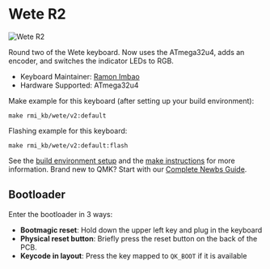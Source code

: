 # Wete R2

![Wete R2](https://i.imgur.com/WKFe7T8l.png)

Round two of the Wete keyboard. Now uses the ATmega32u4, adds an encoder, and switches the indicator LEDs to RGB.

* Keyboard Maintainer: [Ramon Imbao](https://github.com/ramonimbao)
* Hardware Supported: ATmega32u4

Make example for this keyboard (after setting up your build environment):

    make rmi_kb/wete/v2:default

Flashing example for this keyboard:

    make rmi_kb/wete/v2:default:flash

See the [build environment setup](https://docs.qmk.fm/#/getting_started_build_tools) and the [make instructions](https://docs.qmk.fm/#/getting_started_make_guide) for more information. Brand new to QMK? Start with our [Complete Newbs Guide](https://docs.qmk.fm/#/newbs).

## Bootloader

Enter the bootloader in 3 ways:

* **Bootmagic reset**: Hold down the upper left key and plug in the keyboard
* **Physical reset button**: Briefly press the reset button on the back of the PCB.
* **Keycode in layout**: Press the key mapped to `QK_BOOT` if it is available
